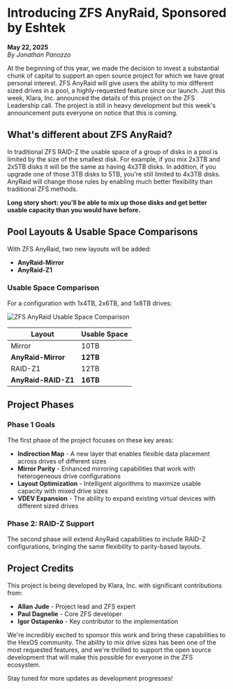 # Introducing ZFS AnyRaid, Sponsored by Eshtek

**May 22, 2025**  
*By Jonathan Panozzo*

At the beginning of this year, we made the decision to invest a substantial chunk of capital to support an open source project for which we have great personal interest. ZFS AnyRaid will give users the ability to mix different sized drives in a pool, a highly-requested feature since our launch. Just this week, Klara, Inc. announced the details of this project on the ZFS Leadership call. The project is still in heavy development but this week's announcement puts everyone on notice that this is coming.

## What's different about ZFS AnyRaid?

In traditional ZFS RAID-Z the usable space of a group of disks in a pool is limited by the size of the smallest disk. For example, if you mix 2x3TB and 2x5TB disks it will be the same as having 4x3TB disks. In addition, if you upgrade one of those 3TB disks to 5TB, you're still limited to 4x3TB disks. AnyRaid will change those rules by enabling much better flexibility than traditional ZFS methods.

**Long story short: you'll be able to mix up those disks and get better usable capacity than you would have before.**

## Pool Layouts & Usable Space Comparisons

With ZFS AnyRaid, two new layouts will be added:
- **AnyRaid-Mirror**
- **AnyRaid-Z1**

### Usable Space Comparison

For a configuration with 1x4TB, 2x6TB, and 1x8TB drives:

![ZFS AnyRaid Usable Space Comparison](/assets/screenshots/anyraid-comparison.png)

| Layout | Usable Space |
|--------|--------------|
| Mirror | 10TB |
| **AnyRaid-Mirror** | **12TB** |
| RAID-Z1 | 12TB |
| **AnyRaid-RAID-Z1** | **16TB** |

## Project Phases

### Phase 1 Goals

The first phase of the project focuses on these key areas:

- **Indirection Map** - A new layer that enables flexible data placement across drives of different sizes
- **Mirror Parity** - Enhanced mirroring capabilities that work with heterogeneous drive configurations
- **Layout Optimization** - Intelligent algorithms to maximize usable capacity with mixed drive sizes
- **VDEV Expansion** - The ability to expand existing virtual devices with different sized drives

### Phase 2: RAID-Z Support

The second phase will extend AnyRaid capabilities to include RAID-Z configurations, bringing the same flexibility to parity-based layouts.

## Project Credits

This project is being developed by Klara, Inc. with significant contributions from:

- **Allan Jude** - Project lead and ZFS expert
- **Paul Dagnelie** - Core ZFS developer
- **Igor Ostapenko** - Key contributor to the implementation

We're incredibly excited to sponsor this work and bring these capabilities to the HexOS community. The ability to mix drive sizes has been one of the most requested features, and we're thrilled to support the open source development that will make this possible for everyone in the ZFS ecosystem.

Stay tuned for more updates as development progresses!
